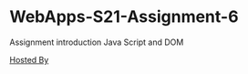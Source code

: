 # WebApps-S21-Assignment-6
Assignment introduction Java Script and DOM


[Hosted By](https://44-563-web-apps-s21.github.io/webapps-s21-assignment-6-akhilyarlagadda9/)